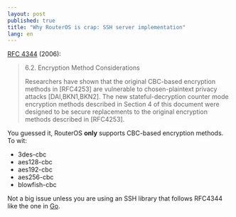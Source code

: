 ```yaml
---
layout: post
published: true
title: "Why RouterOS is crap: SSH server implementation"
lang: en
---
```


[RFC 4344][] (2006):

> 6\.2.  Encryption Method Considerations
>
> Researchers have shown that the original CBC-based encryption methods in \[RFC4253\] are vulnerable to chosen-plaintext privacy attacks \[DAI,BKN1,BKN2\].  The new stateful-decryption counter mode encryption methods described in Section 4 of this document were designed to be secure replacements to the original encryption methods described in \[RFC4253\].

[RFC 4344]: http://www.ietf.org/rfc/rfc4344.txt

You guessed it, RouterOS **only** supports CBC-based encryption methods. To wit:

* 3des-cbc
* aes128-cbc
* aes192-cbc
* aes256-cbc
* blowfish-cbc

Not a big issue unless you are using an SSH library that follows RFC4344 like the one in [Go][].

[Go]: http://golang.org/
